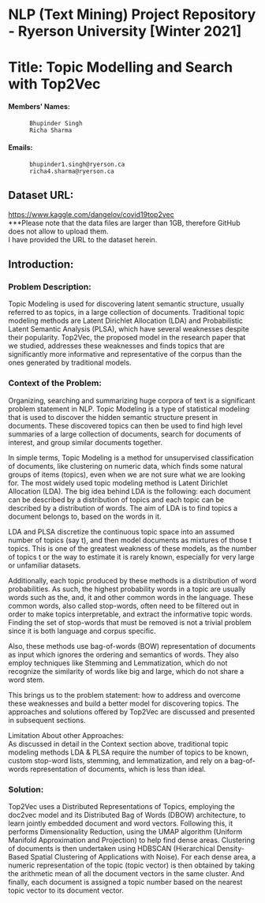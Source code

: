# NLP (Text Mining) Project Repository - Ryerson University [Winter 2021] 


# Title: Topic Modelling and Search with Top2Vec   

#### Members' Names:  
          Bhupinder Singh  
          Richa Sharma

#### Emails:  
          bhupinder1.singh@ryerson.ca  
          richa4.sharma@ryerson.ca 

  
## Dataset URL:  
https://www.kaggle.com/dangelov/covid19top2vec  
***Please note that the data files are larger than 1GB, therefore GitHub does not allow to upload them.  
I have provided the URL to the dataset herein.  
## Introduction:  
### Problem Description:  
Topic Modeling is used for discovering latent semantic structure, usually referred to as topics, in a large collection of documents. Traditional topic modeling methods are Latent Dirichlet Allocation (LDA) and Probabilistic Latent Semantic Analysis (PLSA), which have several weaknesses despite their popularity. Top2Vec, the proposed model in the research paper that we studied, addresses these weaknesses and finds topics that are significantly more informative and representative of the corpus than the ones generated by traditional models.
  
### Context of the Problem:  
Organizing, searching and summarizing huge corpora of text is a significant problem statement in NLP. Topic Modeling is a type of statistical modeling that is used to discover the hidden semantic structure present in documents. These discovered topics can then be used to find high level summaries of a large collection of documents, search for documents of interest, and group similar documents together.  

In simple terms, Topic Modeling is a method for unsupervised classification of documents, like clustering on numeric data, which finds some natural groups of items (topics), even when we are not sure what we are looking for. The most widely used topic modeling method is Latent Dirichlet Allocation (LDA). The big idea behind LDA is the following: each document can be described by a distribution of topics and each topic can be described by a distribution of words. The aim of LDA is to find topics a document belongs to, based on the words in it.  

LDA and PLSA discretize the continuous topic space into an assumed number of topics (say t), and then model documents as mixtures of those t topics. This is one of the greatest weakness of these models, as the number of topics t or the way to estimate it is rarely known, especially for very large or unfamiliar datasets.  

Additionally, each topic produced by these methods is a distribution of word probabilities. As such, the highest probability words in a topic are usually words such as the, and, it and other common words in the language. These common words, also called stop-words, often need to be filtered out in order to make topics interpretable, and extract the informative topic words. Finding the set of stop-words that must be removed is not a trivial problem since it is both language and corpus specific.  

Also, these methods use bag-of-words (BOW) representation of documents as input which ignores the ordering and semantics of words. They also employ techniques like Stemming and Lemmatization, which do not recognize the similarity of words like big and large, which do not share a word stem.  

This brings us to the problem statement: how to address and overcome these weaknesses and build a better model for discovering topics. The approaches and solutions offered by Top2Vec are discussed and presented in subsequent sections.  

Limitation About other Approaches:  
As discussed in detail in the Context section above, traditional topic modeling methods LDA & PLSA require the number of topics to be known, custom stop-word lists, stemming, and lemmatization, and rely on a bag-of-words representation of documents, which is less than ideal.  

### Solution:  
Top2Vec uses a Distributed Representations of Topics, employing the doc2vec model and its Distributed Bag of Words (DBOW) architecture, to learn jointly embedded document and word vectors. Following this, it performs Dimensionality Reduction, using the UMAP algorithm (Uniform Manifold Approximation and Projection) to help find dense areas. Clustering of documents is then undertaken using HDBSCAN (Hierarchical Density-Based Spatial Clustering of Applications with Noise). For each dense area, a numeric representation of the topic (topic vector) is then obtained by taking the arithmetic mean of all the document vectors in the same cluster. And finally, each document is assigned a topic number based on the nearest topic vector to its document vector.  
